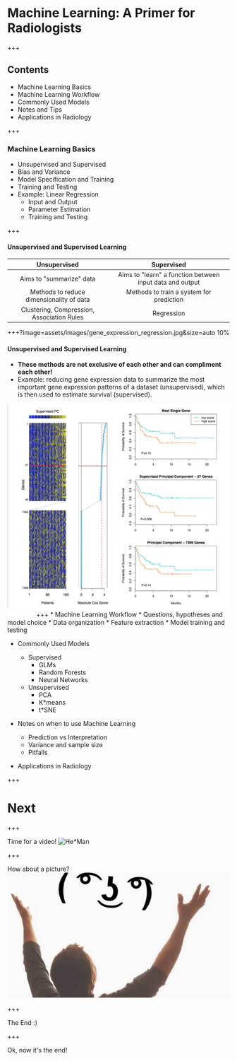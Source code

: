 # Machine Learning: A Primer for Radiologists

+++
## Contents

* Machine Learning Basics
* Machine Learning Workflow
* Commonly Used Models
* Notes and Tips
* Applications in Radiology

+++
### Machine Learning Basics
* Unsupervised and Supervised
* Bias and Variance
* Model Specification and Training
* Training and Testing
* Example: Linear Regression
  * Input and Output
  * Parameter Estimation
  * Training and Testing

+++
#### Unsupervised and Supervised Learning

| Unsupervised | Supervised |
|:-------------: | :-------------:|
| Aims to "summarize" data  | Aims to "learn" a function between input data and output |
| Methods to reduce dimensionality of data | Methods to train a system for prediction |
| Clustering, Compression, Association Rules | Regression |

+++?image=assets/images/gene_expression_regression.jpg&size=auto 10%
#### Unsupervised and Supervised Learning
* **These methods are not exclusive of each other and can compliment each other!**
* Example: reducing gene expression data to summarize the most important gene expression patterns of a dataset (unsupervised), which is then used to estimate survival (supervised).

<!-- ![gene_expression](assets/images/gene_expression_regression.jpg) -->

<img src="assets/images/gene_expression_regression.jpg" alt="Drawing" style="height: 10%; object-fit: contain"/>
<span style="font-family: Helvetica Neue; font-weight: bold; color:#ffffff"; font-size:9><span color:##e49436"></span> GIT Pitch</span>
+++
* Machine Learning Workflow
  * Questions, hypotheses and model choice
  * Data organization
  * Feature extraction
  * Model training and testing

* Commonly Used Models
  * Supervised
    * GLMs
    * Random Forests
    * Neural Networks
  * Unsupervised
    * PCA
    * K*means
    * t*SNE

* Notes on when to use Machine Learning
  * Prediction vs Interpretation
  * Variance and sample size
  * Pitfalls

* Applications in Radiology


+++

# Next

+++

Time for a video!
![He*Man](https://www.youtube.com/embed/32FB*gYr49Y)

+++

How about a picture?
![Image](assets/images/lenny.png)

+++

The End :)


+++

Ok, now it's the end!
